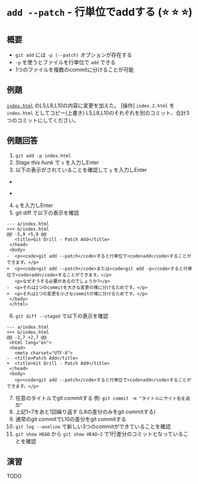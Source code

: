 # `add --patch` - 行単位でaddする (:star: :star: :star:)

## 概要

- `git add` には `-p (--patch)` オプションが存在する
- `-p` を使うとファイルを行単位で `add` できる
- 1つのファイルを複数のcommitに分けることが可能

## 例題

[`index.html`](url) のL5,L8,L10の内容に変更を加えた。 [操作] `index.2.html` を `index.html` としてコピー(上書き)
L5,L8,L10のそれぞれを別のコミット、合計3つのコミットにしてください。

## 例題回答

1. `git add -p index.html`
2. _Stage this hunk_ で `s` を入力しEnter
3. 以下の表示がされていることを確認して `y` を入力しEnter

-  <title>Patch Add</title>
+  <title>Git Drill - Patch Add</title>

4. `q` を入力しEnter
5. git diff で以下の表示を確認

```
--- a/index.html
+++ b/index.html
@@ -5,9 +5,9 @@
   <title>Git Drill - Patch Add</title>
 </head>
 <body>
-  <p><code>git add --patch</code>すると行単位で<code>add</code>することができます。</p>
+  <p><code>git add --patch</code>または<code>git add -p</code>すると行単位で<code>add</code>することができます。</p>
   <p>なぜそうする必要があるのでしょうか?</p>
-  <p>それは1つのcommitを大きな変更の塊に分けるためです。</p>
+  <p>それは1つの変更を小さなcommitの塊に分けるためです。</p>
 </body>
 </html>
```

6. `git diff --staged` で以下の表示を確認

```
--- a/index.html
+++ b/index.html
@@ -2,7 +2,7 @@
 <html lang="en">
 <head>
   <meta charset="UTF-8">
-  <title>Patch Add</title>
+  <title>Git Drill - Patch Add</title>
 </head>
 <body>
   <p><code>git add --patch</code>すると行単位で<code>add</code>することができます。</p>
```

7. 任意のタイトルでgit commitする 例: `git commit -m "タイトルにサイト名を追加"`
8. 上記1~7をあと1回繰り返す (L8の差分のみをgit commitする)
9. 通常のgit commitでL10の差分をgit commitする
10. `git log --oneline` で新しい3つのcommitができていることを確認
11. `git show HEAD` から `git show HEAD~2` で1行差分のコミットとなっていることを確認

## 演習

TODO

